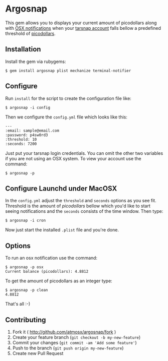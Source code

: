 # Argosnap

This gem allows you to displays your current amount of picodollars along with [OSX notifications](http://support.apple.com/kb/ht5362)  when your [tarsnap account](http://www.tarsnap.com/) falls bellow a predefined threshold of [picodollars](http://www.tarsnap.com/picoUSD-why.html).

## Installation

Install the gem via rubygems:

    $ gem install argosnap plist mechanize terminal-notifier

## Configure

Run `install` for the script to create the configuration file like: 

    $ argosnap -i config

Then we configure the `config.yml` file which looks like this:
    
    ---
    :email: sample@email.com
    :password: p4sw0rd3
    :threshold: 10
    :seconds: 7200

Just put your tarsnap login credentials. You can omit the other two variables if you are not using an OSX system. To view your account use the command:

    $ argosnap -p


## Configure Launchd under MacOSX

In the `config.yml` adjust the `threshold` and `seconds` options as you see fit. Threshold is the amount of *picodollars* bellow which you'd like to start seeing notifications and the `seconds` consists of the time window. Then type:

    $ argosnap -i cron

Now just start the installed `.plist` file and you're done.

## Options

To run an osx notification use the command:

    $ argosnap -p osx
    Current balance (picodollars): 4.8812

To get the amount of picodollars as an integer type:

    $ argosnap -p clean
    4.8812

That's all :-)

## Contributing

1. Fork it ( http://github.com/atmosx/argosnap/fork )
2. Create your feature branch (`git checkout -b my-new-feature`)
3. Commit your changes (`git commit -am 'Add some feature'`)
4. Push to the branch (`git push origin my-new-feature`)
5. Create new Pull Request
